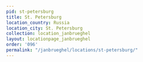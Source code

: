 ```yaml
---
pid: st-petersburg
title: St. Petersburg
location_country: Russia
location_city: St. Petersburg
collection: location_janbrueghel
layout: locationpage_janbrueghel
order: '096'
permalink: "/janbrueghel/locations/st-petersburg/"
---
```

